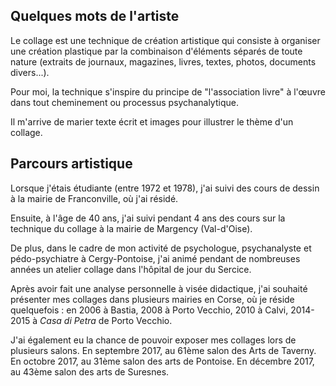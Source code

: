 ## Quelques mots de l'artiste

Le collage est une technique de création artistique qui consiste à organiser
une création plastique par la combinaison d'éléments séparés de toute nature
(extraits de journaux, magazines, livres, textes, photos, documents divers...).

Pour moi, la technique s'inspire du principe de "l'association livre" à l'œuvre
dans tout cheminement ou processus psychanalytique.

Il m'arrive de marier texte écrit et images pour illustrer le thème d'un
collage.

## Parcours artistique

Lorsque j'étais étudiante (entre 1972 et 1978), j'ai suivi des cours de dessin
à la mairie de Franconville, où j'ai résidé.

Ensuite, à l'âge de 40 ans, j'ai suivi pendant 4 ans des cours sur la technique
du collage à la mairie de Margency (Val-d'Oise).

De plus, dans le cadre de mon activité de psychologue, psychanalyste et
pédo-psychiatre à Cergy-Pontoise, j'ai animé pendant de nombreuses années un
atelier collage dans l'hôpital de jour du Sercice.

Après avoir fait une analyse personnelle à visée didactique, j'ai souhaité
présenter mes collages dans plusieurs mairies en Corse, où je réside
quelquefois : en 2006 à Bastia, 2008 à Porto Vecchio, 2010 à Calvi, 2014-2015 à
_Casa di Petra_ de Porto Vecchio.

J'ai également eu la chance de pouvoir exposer mes collages lors de plusieurs
salons. En septembre 2017, au 61ème salon des Arts de Taverny. En octobre 2017,
au 31ème salon des arts de Pontoise. En décembre 2017, au 43ème salon des arts
de Suresnes.
